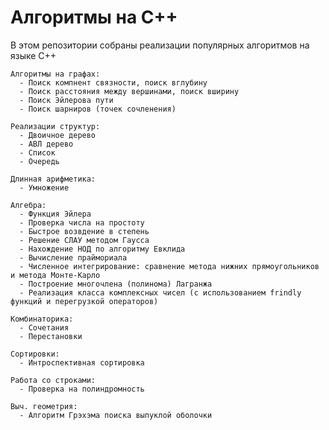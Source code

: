 # Алгоритмы на C++ 

   В этом репозитории собраны реализации популярных алгоритмов на языке C++ 
   
    Алгоритмы на графах: 
      - Поиск компнент связности, поиск вглубину
      - Поиск расстояния между вершинами, поиск вширину
      - Поиск Эйлерова пути
      - Поиск шарниров (точек сочленения)
    
    Реализации структур:
      - Двоичное дерево
      - АВЛ дерево
      - Список
      - Очередь
      
    Длинная арифметика: 
      - Умножение
    
    Алгебра: 
      - Функция Эйлера
      - Проверка числа на простоту
      - Быстрое возвдение в степень
      - Решение СЛАУ методом Гаусса
      - Нахождение НОД по алгоритму Евклида
      - Вычисление праймориала
      - Численное интегрирование: сравнение метода нижних прямоугольников и метода Монте-Карло
      - Построение многочлена (полинома) Лагранжа
      - Реализация класса комплексных чисел (с использованием frindly функций и перегрузкой операторов)
     
    Комбинаторика:
      - Сочетания 
      - Перестановки
      
    Сортировки:
      - Интроспективная сортировка
    
    Работа со строками:
      - Проверка на полиндромность
   
    Выч. геометрия: 
      - Алгоритм Грэхэма поиска выпуклой оболочки
   

